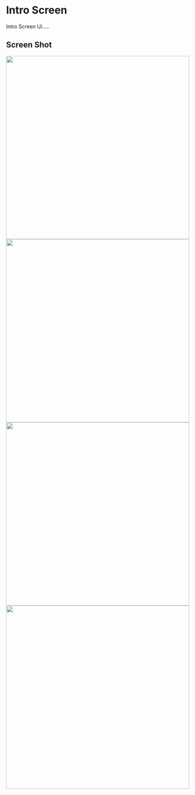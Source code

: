# Intro Screen 

Intro Screen Ui.....

## Screen Shot

<img src = "https://user-images.githubusercontent.com/122794880/217883262-08a08dfb-471d-45c7-94f0-6ee02bcdd7f2.jpeg" height="500px"/>
<img src = "https://user-images.githubusercontent.com/122794880/217883242-7e5127ea-44b6-4a6c-84b4-861ec06de665.jpeg" height="500px"/>
<img src = "https://user-images.githubusercontent.com/122794880/217884817-33e5df9d-4cc3-482e-9515-60465c3a638d.jpeg" height="500px"/>
<img src = "https://user-images.githubusercontent.com/122794880/217883137-36eea6d6-cfd5-4f44-994c-a26f8bad6f38.jpeg" height="500px"/>